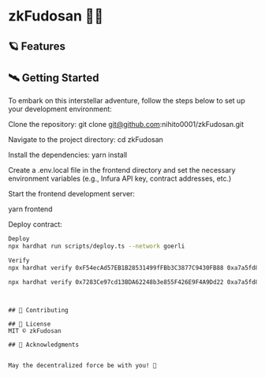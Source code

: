 # zkFudosan 🚀🌌

## 🪐 Features

## 🛰️ Getting Started
To embark on this interstellar adventure, follow the steps below to set up your development environment:

Clone the repository:
git clone git@github.com:nihito0001/zkFudosan.git

Navigate to the project directory:
cd zkFudosan

Install the dependencies:
yarn install

Create a .env.local file in the frontend directory and set the necessary environment variables (e.g., Infura API key, contract addresses, etc.)

Start the frontend development server:

yarn frontend

Deploy contract:

```bash
Deploy
npx hardhat run scripts/deploy.ts --network goerli

Verify
npx hardhat verify 0xF54ecAd57EB1B28531499fFBb3C3877C9430FB88 0xa7a5fd8481b4e27f5dd87c4eb9703b741a7f0000 https://example.com/ 0xe76ebe6edd1b54dd4267985312b504dcd1550000 --network goerli

npx hardhat verify 0x7283Ce97cd13BDA62248b3e855F426E9F4A9Dd22 0xa7a5fd8481b4e27f5dd87c4eb9703b741a7f0000 https://example.com/ 0xe76ebe6edd1b54dd4267985312b504dcd1550000 --network goerli
```
```


## 🌟 Contributing

## 📡 License
MIT © zkFudosan

## 🌠 Acknowledgments


May the decentralized force be with you! 🌌
